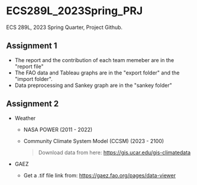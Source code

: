 # ECS289L_2023Spring_PRJ
ECS 289L, 2023 Spring Quarter, Project Github.

## Assignment 1
- The report and the contribution of each team memeber are in the "report file"
- The FAO data and Tableau graphs are in the "export folder" and the "import folder".
- Data preprocessing and Sankey graph are in the "sankey folder"



## Assignment 2

- Weather

  - NASA POWER (2011 - 2022)

  - Community Climate System Model (CCSM) (2023 - 2100)

    > Download data from here: https://gis.ucar.edu/gis-climatedata

- GAEZ

  - Get a .tif file link from: https://gaez.fao.org/pages/data-viewer
